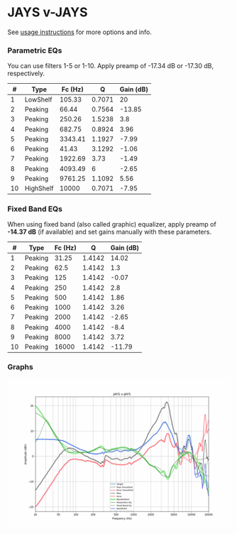 # JAYS v-JAYS
See [usage instructions](https://github.com/jaakkopasanen/AutoEq#usage) for more options and info.

### Parametric EQs
You can use filters 1-5 or 1-10. Apply preamp of -17.34 dB or -17.30 dB, respectively.

|   # | Type      |   Fc (Hz) |      Q |   Gain (dB) |
|-----|-----------|-----------|--------|-------------|
|   1 | LowShelf  |    105.33 | 0.7071 |       20    |
|   2 | Peaking   |     66.44 | 0.7564 |      -13.85 |
|   3 | Peaking   |    250.26 | 1.5238 |        3.8  |
|   4 | Peaking   |    682.75 | 0.8924 |        3.96 |
|   5 | Peaking   |   3343.41 | 1.1927 |       -7.99 |
|   6 | Peaking   |     41.43 | 3.1292 |       -1.06 |
|   7 | Peaking   |   1922.69 | 3.73   |       -1.49 |
|   8 | Peaking   |   4093.49 | 6      |       -2.65 |
|   9 | Peaking   |   9761.25 | 1.1092 |        5.56 |
|  10 | HighShelf |  10000    | 0.7071 |       -7.95 |

### Fixed Band EQs
When using fixed band (also called graphic) equalizer, apply preamp of **-14.37 dB** (if available) and set gains manually with these parameters.

|   # | Type    |   Fc (Hz) |      Q |   Gain (dB) |
|-----|---------|-----------|--------|-------------|
|   1 | Peaking |     31.25 | 1.4142 |       14.02 |
|   2 | Peaking |     62.5  | 1.4142 |        1.3  |
|   3 | Peaking |    125    | 1.4142 |       -0.07 |
|   4 | Peaking |    250    | 1.4142 |        2.8  |
|   5 | Peaking |    500    | 1.4142 |        1.86 |
|   6 | Peaking |   1000    | 1.4142 |        3.26 |
|   7 | Peaking |   2000    | 1.4142 |       -2.65 |
|   8 | Peaking |   4000    | 1.4142 |       -8.4  |
|   9 | Peaking |   8000    | 1.4142 |        3.72 |
|  10 | Peaking |  16000    | 1.4142 |      -11.79 |

### Graphs
![](./JAYS%20v-JAYS.png)
